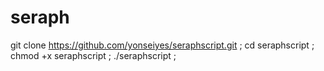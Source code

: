 # seraph
git clone https://github.com/yonseiyes/seraphscript.git ; cd seraphscript ; chmod +x seraphscript ; ./seraphscript ;

